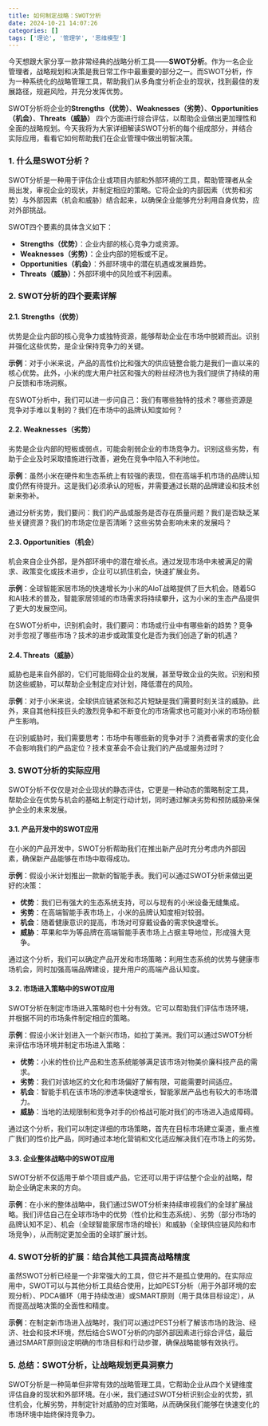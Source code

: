 ```yaml
---
title: 如何制定战略：SWOT分析
date: 2024-10-21 14:07:26
categories: []
tags: ['理论', '管理学', '思维模型']
---
```


今天想跟大家分享一款非常经典的战略分析工具——**SWOT分析**。作为一名企业管理者，战略规划和决策是我日常工作中最重要的部分之一。而SWOT分析，作为一种系统化的战略管理工具，帮助我们从多角度分析企业的现状，找到最佳的发展路径，规避风险，并充分发挥优势。

SWOT分析将企业的**Strengths（优势）**、**Weaknesses（劣势）**、**Opportunities（机会）**、**Threats（威胁）** 四个方面进行综合评估，以帮助企业做出更加理性和全面的战略规划。今天我将为大家详细解读SWOT分析的每个组成部分，并结合实际应用，看看它如何帮助我们在企业管理中做出明智决策。
  
  
### 1. **什么是SWOT分析？**

SWOT分析是一种用于评估企业或项目内部和外部环境的工具，帮助管理者从全局出发，审视企业的现状，并制定相应的策略。它将企业的内部因素（优势和劣势）与外部因素（机会和威胁）结合起来，以确保企业能够充分利用自身优势，应对外部挑战。

SWOT四个要素的具体含义如下：

- **Strengths（优势）**：企业内部的核心竞争力或资源。
- **Weaknesses（劣势）**：企业内部的短板或不足。
- **Opportunities（机会）**：外部环境中的潜在机遇或发展趋势。
- **Threats（威胁）**：外部环境中的风险或不利因素。
  
  
### 2. **SWOT分析的四个要素详解**

  
  
#### 2.1. **Strengths（优势）**

优势是企业内部的核心竞争力或独特资源，能够帮助企业在市场中脱颖而出。识别并强化这些优势，是企业保持竞争力的关键。

**示例**：对于小米来说，产品的高性价比和强大的供应链整合能力是我们一直以来的核心优势。此外，小米的庞大用户社区和强大的粉丝经济也为我们提供了持续的用户反馈和市场洞察。

在SWOT分析中，我们可以进一步问自己：我们有哪些独特的技术？哪些资源是竞争对手难以复制的？我们在市场中的品牌认知度如何？
  
  
#### 2.2. **Weaknesses（劣势）**

劣势是企业内部的短板或弱点，可能会削弱企业的市场竞争力。识别这些劣势，有助于企业及时采取措施进行改善，避免在竞争中陷入不利地位。

**示例**：虽然小米在硬件和生态系统上有较强的表现，但在高端手机市场的品牌认知度仍然有待提升。这是我们必须承认的短板，并需要通过长期的品牌建设和技术创新来弥补。

通过分析劣势，我们要问：我们的产品或服务是否存在质量问题？我们是否缺乏某些关键资源？我们的市场定位是否清晰？这些劣势会影响未来的发展吗？
  
  
#### 2.3. **Opportunities（机会）**

机会来自企业外部，是外部环境中的潜在增长点。通过发现市场中未被满足的需求、政策变化或技术进步，企业可以抓住机会，快速扩展业务。

**示例**：全球智能家居市场的快速增长为小米的AIoT战略提供了巨大机会。随着5G和AI技术的普及，智能家居领域的市场需求将持续攀升，这为小米的生态产品提供了更大的发展空间。

在SWOT分析中，识别机会时，我们要问：市场或行业中有哪些新的趋势？竞争对手忽视了哪些市场？技术的进步或政策变化是否为我们创造了新的机遇？
  
  
#### 2.4. **Threats（威胁）**

威胁也是来自外部的，它们可能阻碍企业的发展，甚至导致企业的失败。识别和预防这些威胁，可以帮助企业制定应对计划，降低潜在的风险。

**示例**：对于小米来说，全球供应链紧张和芯片短缺是我们需要时刻关注的威胁。此外，来自其他科技巨头的激烈竞争和不断变化的市场需求也可能对小米的市场份额产生影响。

在识别威胁时，我们需要思考：市场中有哪些新的竞争对手？消费者需求的变化会不会影响我们的产品定位？技术变革会不会让我们的产品或服务过时？
  
  
### 3. **SWOT分析的实际应用**

SWOT分析不仅仅是对企业现状的静态评估，它更是一种动态的策略制定工具，帮助企业在优势与机会的基础上制定行动计划，同时通过解决劣势和预防威胁来保护企业的未来发展。
  
  
#### 3.1. **产品开发中的SWOT应用**

在小米的产品开发中，SWOT分析帮助我们在推出新产品时充分考虑内外部因素，确保新产品能够在市场中取得成功。

**示例**：假设小米计划推出一款新的智能手表。我们可以通过SWOT分析来做出更好的决策：
- **优势**：我们已有强大的生态系统支持，可以与现有的小米设备无缝集成。
- **劣势**：在高端智能手表市场上，小米的品牌认知度相对较弱。
- **机会**：随着健康意识的提高，市场对可穿戴设备的需求快速增长。
- **威胁**：苹果和华为等品牌在高端智能手表市场上占据主导地位，形成强大竞争。

通过这个分析，我们可以确定产品开发和市场策略：利用生态系统的优势与健康市场机会，同时加强高端品牌建设，提升用户的高端产品认知度。
  
  
#### 3.2. **市场进入策略中的SWOT应用**

SWOT分析在制定市场进入策略时也十分有效。它可以帮助我们评估市场环境，并根据不同的市场条件制定相应的策略。

**示例**：假设小米计划进入一个新兴市场，如拉丁美洲。我们可以通过SWOT分析来评估市场环境并制定市场进入策略：
- **优势**：小米的性价比产品和生态系统能够满足该市场对物美价廉科技产品的需求。
- **劣势**：我们对该地区的文化和市场偏好了解有限，可能需要时间适应。
- **机会**：智能手机在该市场的渗透率快速增长，智能家居产品也有较大的市场潜力。
- **威胁**：当地的法规限制和竞争对手的价格战可能对我们的市场进入造成障碍。

通过这个分析，我们可以制定详细的市场策略，首先在目标市场建立渠道，重点推广我们的性价比产品，同时通过本地化营销和文化适应解决我们在市场上的劣势。
  
  
#### 3.3. **企业整体战略中的SWOT应用**

SWOT分析不仅适用于单个项目或产品，它还可以用于评估整个企业的战略，帮助企业确定未来的方向。

**示例**：在小米的整体战略中，我们通过SWOT分析来持续审视我们的全球扩展战略。我们评估自己在全球市场中的优势（性价比和生态系统）、劣势（部分市场的品牌认知不足）、机会（全球智能家居市场的增长）和威胁（全球供应链风险和市场竞争），从而制定更加全面的全球扩展计划。
  
  
### 4. **SWOT分析的扩展：结合其他工具提高战略精度**

虽然SWOT分析已经是一个非常强大的工具，但它并不是孤立使用的。在实际应用中，SWOT可以与其他分析工具结合使用，比如PEST分析（用于外部环境的宏观分析）、PDCA循环（用于持续改进）或SMART原则（用于具体目标设定），从而提高战略决策的全面性和精度。

**示例**：在制定新市场进入战略时，我们可以通过PEST分析了解该市场的政治、经济、社会和技术环境，然后结合SWOT分析的内部外部因素进行综合评估，最后通过SMART原则设定明确的市场目标和行动步骤，确保战略能够有效执行。
  
  
### 5. **总结：SWOT分析，让战略规划更具洞察力**

SWOT分析是一种简单但非常有效的战略管理工具，它帮助企业从四个关键维度评估自身的现状和外部环境。在小米，我们通过SWOT分析识别企业的优势，抓住机会，化解劣势，并制定针对威胁的应对策略，从而确保我们能够在快速变化的市场环境中始终保持竞争力。

